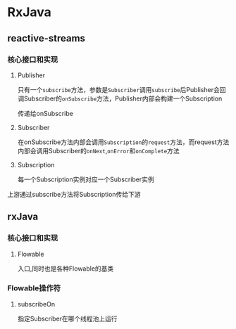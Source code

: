 # RxJava

## reactive-streams

### 核心接口和实现

1. Publisher

   只有一个`subscribe`方法，参数是`Subscriber`调用`subscribe`后Publisher会回调Subscriber的`onSubscribe`方法，Publisher内部会构建一个Subscription

   传递给onSubscribe

2. Subscriber

   在onSubscribe方法内部会调用`Subscription`的`request`方法，而request方法内部会调用Subscriber的`onNext`,`onError`和`onComplete`方法

3. Subscription

   每一个Subscription实例对应一个Subscriber实例

上游通过subscribe方法将Subscription传给下游

## rxJava

### 核心接口和实现

1. Flowable

   入口,同时也是各种Flowable的基类

### Flowable操作符

1. subscribeOn

   指定Subscriber在哪个线程池上运行

